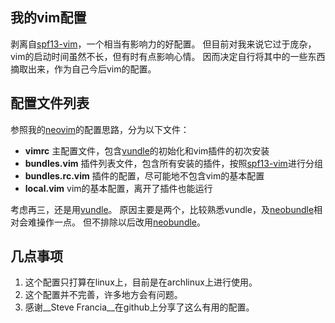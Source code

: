 ## 我的vim配置
剥离自[spf13-vim][1]，一个相当有影响力的好配置。
但目前对我来说它过于庞杂，vim的启动时间虽然不长，但有时有点影响心情。
因而决定自行将其中的一些东西摘取出来，作为自己今后vim的配置。

## 配置文件列表
参照我的[neovim][2]的配置思路，分为以下文件：

+ __vimrc__ 主配置文件，包含[vundle][3]的初始化和vim插件的初次安装
+ __bundles.vim__ 插件列表文件，包含所有安装的插件，按照[spf13-vim][1]进行分组
+ __bundles.rc.vim__ 插件的配置，尽可能地不包含vim的基本配置
+ __local.vim__ vim的基本配置，离开了插件也能运行

考虑再三，还是用[vundle][3]。
原因主要是两个，比较熟悉vundle，及[neobundle][4]相对会难操作一点。
但不排除以后改用[neobundle][4]。

## 几点事项
1. 这个配置只打算在linux上，目前是在archlinux上进行使用。
2. 这个配置并不完善，许多地方会有问题。
3. 感谢__Steve Francia__在github上分享了这么有用的配置。

[1]: https://github.com/spf13/spf13-vim.git
[2]: https://github.com/gisphm/myneovimrc.git
[3]: https://github.com/gmarik/Vundle.vim.git
[4]: https://github.com/Shougo/neobundle.vim.git
